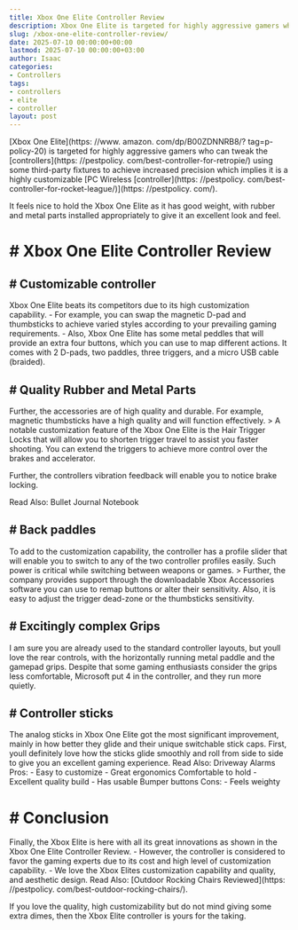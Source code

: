 ```yaml
---
title: Xbox One Elite Controller Review
description: Xbox One Elite is targeted for highly aggressive gamers who can tweak the controllers using some third-party fixtures to achieve increased precision which...
slug: /xbox-one-elite-controller-review/
date: 2025-07-10 00:00:00+00:00
lastmod: 2025-07-10 00:00:00+03:00
author: Isaac
categories:
- Controllers
tags:
- controllers
- elite
- controller
layout: post
---
```


[Xbox One Elite](https: //www. amazon. com/dp/B00ZDNNRB8/? tag=p-policy-20) is targeted for highly aggressive gamers who can tweak the [controllers](https: //pestpolicy. com/best-controller-for-retropie/) using some third-party fixtures to achieve increased precision which implies it is a highly customizable [PC Wireless [controller](https: //pestpolicy. com/best-controller-for-rocket-league/)](https: //pestpolicy. com/).

It feels nice to hold the Xbox One Elite as it has good weight, with rubber and metal parts installed appropriately to give it an excellent look and feel.

# # Xbox One Elite Controller Review

## # Customizable controller

Xbox One Elite beats its competitors due to its high customization capability. - For example, you can swap the magnetic D-pad and thumbsticks to achieve varied styles according to your prevailing gaming requirements. - Also, Xbox One Elite has some metal peddles that will provide an extra four buttons, which you can use to map different actions. It comes with 2 D-pads, two paddles, three triggers, and a micro USB cable (braided).

## # Quality Rubber and Metal Parts

Further, the accessories are of high quality and durable. For example, magnetic thumbsticks have a high quality and will function effectively. > A notable customization feature of the Xbox One Elite is the Hair Trigger Locks that will allow you to shorten trigger travel to assist you faster shooting. You can extend the triggers to achieve more control over the brakes and accelerator.

Further, the controllers vibration feedback will enable you to notice brake locking.

Read Also: Bullet Journal Notebook

## # Back paddles

To add to the customization capability, the controller has a profile slider that will enable you to switch to any of the two controller profiles easily. Such power is critical while switching between weapons or games. > Further, the company provides support through the downloadable Xbox Accessories software you can use to remap buttons or alter their sensitivity. Also, it is easy to adjust the trigger dead-zone or the thumbsticks sensitivity.

## # Excitingly complex Grips

I am sure you are already used to the standard controller layouts, but youll love the rear controls, with the horizontally running metal paddle and the gamepad grips. Despite that some gaming enthusiasts consider the grips less comfortable, Microsoft put 4 in the controller, and they run more quietly.

## # Controller sticks

The analog sticks in Xbox One Elite got the most significant improvement, mainly in how better they glide and their unique switchable stick caps. First, youll definitely love how the sticks glide smoothly and roll from side to side to give you an excellent gaming experience. Read Also: Driveway Alarms Pros: - Easy to customize - Great ergonomics Comfortable to hold - Excellent quality build - Has usable Bumper buttons Cons: - Feels weighty

# # Conclusion

Finally, the Xbox Elite is here with all its great innovations as shown in the Xbox One Elite Controller Review. - However, the controller is considered to favor the gaming experts due to its cost and high level of customization capability. - We love the Xbox Elites customization capability and quality, and aesthetic design. Read Also: [Outdoor Rocking Chairs Reviewed](https: //pestpolicy. com/best-outdoor-rocking-chairs/).

If you love the quality, high customizability but do not mind giving some extra dimes, then the Xbox Elite controller is yours for the taking.
